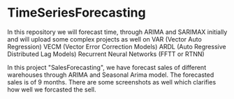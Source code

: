 # TimeSeriesForecasting
In this repository we will forecast time, through ARIMA and SARIMAX initially and  will upload some complex projects as well on VAR (Vector Auto Regression) VECM (Vector Error Correction Models) ARDL (Auto Regressive Distributed Lag Models) Recurrent Neural Networks (FFTT or RTNN)

In this project "SalesForecasting", we have forecast sales of different warehouses through ARIMA and Seasonal Arima model. The forecasted sales is of 9 months. There are some screenshots as well which clarifies how well we forcasted the sell.

